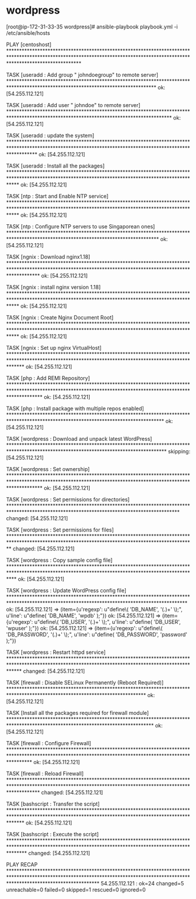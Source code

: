 # wordpress
[root@ip-172-31-33-35 wordpress]# ansible-playbook playbook.yml -i /etc/ansible/hosts

PLAY [centoshost] ***************************************************************************************************************************************************************************

TASK [useradd : Add group " johndoegroup" to remote server] *********************************************************************************************************************************
ok: [54.255.112.121]

TASK [useradd : Add user " johndoe" to remote server] ***************************************************************************************************************************************
ok: [54.255.112.121]

TASK [useradd : update the system] **********************************************************************************************************************************************************
ok: [54.255.112.121]

TASK [useradd : Install all the packages] ***************************************************************************************************************************************************
ok: [54.255.112.121]

TASK [ntp : Start and Enable NTP service] ***************************************************************************************************************************************************
ok: [54.255.112.121]

TASK [ntp : Configure NTP servers to use Singaporean ones] **********************************************************************************************************************************
ok: [54.255.112.121]

TASK [ngnix : Download nginx1.18] ***********************************************************************************************************************************************************
ok: [54.255.112.121]

TASK [ngnix : install nginx version 1.18] ***************************************************************************************************************************************************
ok: [54.255.112.121]

TASK [ngnix : Create Nginx Document Root] ***************************************************************************************************************************************************
ok: [54.255.112.121]

TASK [ngnix : Set up nginx VirtualHost] *****************************************************************************************************************************************************
ok: [54.255.112.121]

TASK [php : Add REMI Repository] ************************************************************************************************************************************************************
ok: [54.255.112.121]

TASK [php : Install package with multiple repos enabled] ************************************************************************************************************************************
ok: [54.255.112.121]

TASK [wordpress : Download and unpack latest WordPress] *************************************************************************************************************************************
skipping: [54.255.112.121]

TASK [wordpress : Set ownership] ************************************************************************************************************************************************************
ok: [54.255.112.121]

TASK [wordpress : Set permissions for directories] ******************************************************************************************************************************************
changed: [54.255.112.121]

TASK [wordpress : Set permissions for files] ************************************************************************************************************************************************
changed: [54.255.112.121]

TASK [wordpress : Copy sample config file] **************************************************************************************************************************************************
ok: [54.255.112.121]

TASK [wordpress : Update WordPress config file] *********************************************************************************************************************************************
ok: [54.255.112.121] => (item={u'regexp': u"define\\( 'DB_NAME', '(.)+' \\);", u'line': u"define( 'DB_NAME', 'wpdb' );"})
ok: [54.255.112.121] => (item={u'regexp': u"define\\( 'DB_USER', '(.)+' \\);", u'line': u"define( 'DB_USER', 'wpuser' );"})
ok: [54.255.112.121] => (item={u'regexp': u"define\\( 'DB_PASSWORD', '(.)+' \\);", u'line': u"define( 'DB_PASSWORD', 'password' );"})

TASK [wordpress : Restart httpd service] ****************************************************************************************************************************************************
changed: [54.255.112.121]

TASK [firewall : Disable SELinux Permanently (Reboot Required)] *****************************************************************************************************************************
ok: [54.255.112.121]

TASK [Install all the packages required for firewall module] ********************************************************************************************************************************
ok: [54.255.112.121]

TASK [firewall : Configure Firewall] ********************************************************************************************************************************************************
ok: [54.255.112.121]

TASK [firewall : Reload Firewall] ***********************************************************************************************************************************************************
changed: [54.255.112.121]

TASK [bashscript : Transfer the script] *****************************************************************************************************************************************************
ok: [54.255.112.121]

TASK [bashscript : Execute the script] ******************************************************************************************************************************************************
changed: [54.255.112.121]

PLAY RECAP **********************************************************************************************************************************************************************************
54.255.112.121             : ok=24   changed=5    unreachable=0    failed=0    skipped=1    rescued=0    ignored=0


